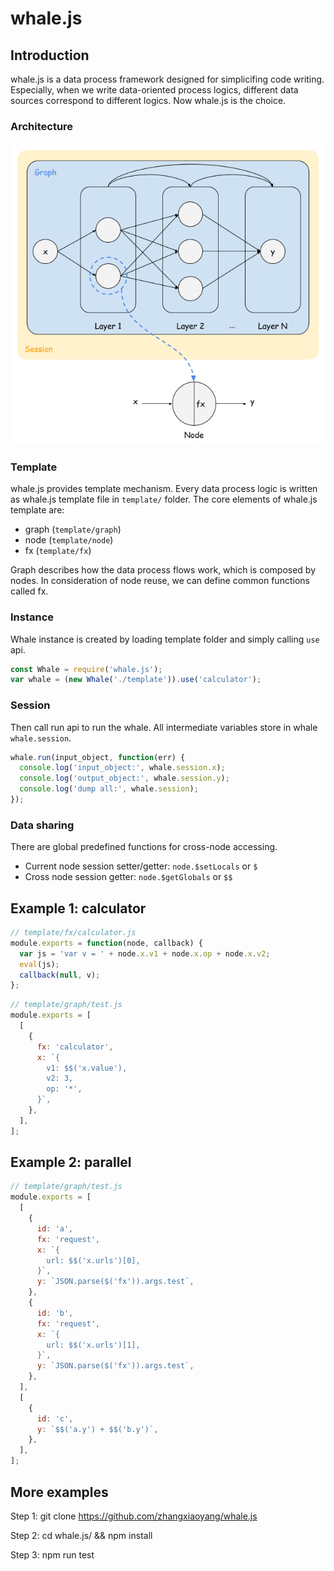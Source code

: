 whale.js
===

## Introduction

whale.js is a data process framework designed for simplicifing code writing. Especially, when we write data-oriented process logics, different data sources correspond to different logics. Now whale.js is the choice.

### Architecture

![whale.js](whale.js.png)

### Template

whale.js provides template mechanism. Every data process logic is written as whale.js template file in `template/` folder. The core elements of whale.js template are:

- graph (`template/graph`)
- node (`template/node`)
- fx (`template/fx`)

Graph describes how the data process flows work, which is composed by nodes. In consideration of node reuse, we can define common functions called fx.

### Instance

Whale instance is created by loading template folder and simply calling `use` api.

```javascript
const Whale = require('whale.js');
var whale = (new Whale('./template')).use('calculator');
```

### Session

Then call run api to run the whale. All intermediate variables store in whale `whale.session`.

```javascript
whale.run(input_object, function(err) {
  console.log('input_object:', whale.session.x);
  console.log('output_object:', whale.session.y);
  console.log('dump all:', whale.session);
});
```

### Data sharing

There are global predefined functions for cross-node accessing.

- Current node session setter/getter: `node.$setLocals` or `$`
- Cross node session getter: `node.$getGlobals` or `$$`

## Example 1: calculator

```javascript
// template/fx/calculator.js
module.exports = function(node, callback) {
  var js = 'var v = ' + node.x.v1 + node.x.op + node.x.v2;
  eval(js);
  callback(null, v);
};
```

```javascript
// template/graph/test.js
module.exports = [
  [
    {
      fx: 'calculator',
      x: `{
        v1: $$('x.value'),
        v2: 3,
        op: '*',
      }`,
    },
  ],
];
```

## Example 2: parallel

```javascript
// template/graph/test.js
module.exports = [
  [
    {
      id: 'a',
      fx: 'request',
      x: `{
        url: $$('x.urls')[0],
      }`,
      y: `JSON.parse($('fx')).args.test`,
    },
    {
      id: 'b',
      fx: 'request',
      x: `{
        url: $$('x.urls')[1],
      }`,
      y: `JSON.parse($('fx')).args.test`,
    },
  ],
  [
    {
      id: 'c',
      y: `$$('a.y') + $$('b.y')`,
    },
  ],
];
```

## More examples

Step 1: git clone https://github.com/zhangxiaoyang/whale.js

Step 2: cd whale.js/ && npm install

Step 3: npm run test
